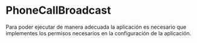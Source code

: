 # PhoneCallBroadcast
Para poder ejecutar de manera adecuada la aplicación es necesario que implementes los permisos necesarios en la configuración de la aplicación.
